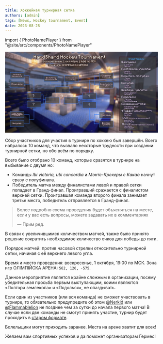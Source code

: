 ```yaml
---
title: Хоккейная турнирная сетка
authors: [admin]
tags: [News, Hockey tournament, Event]
date: 2023-08-28
---
```


import { PhotoNamePlayer } from "@site/src/components/PhotoNamePlayer"

![Сетка первого хоккейного турнира Hardshard](./img/hardshard-hockey-tournament-table.jpg)

Сбор участников для участия в турнире по хоккею был завершён. Всего набралось 10 команд, что вызвало некоторые трудности при создании турнирной сетки, но обо всём по порядку.

<!--truncate-->

Всего было отобрано 10 команд, которые сразятся в турнире на выбывание с двумя но:
- Команды _Ibi victoria, ubi concordia_ и _Монте-Крекеры с Какао_ начнут сразу с полуфинала.
- Победитель матча между финалистами левой и правой сетки попадает в Гранд-финал. Проигравший сражается с финалистом верхней сетки. Проигравшая команда второго финала занимает третье место, победитель отправляется в Гранд-финал.

> Более подробно схема проведения будет объясняться на месте, если у вас есть вопросы, можете задавать их в комментариях 
> 
> — Прим ред.

В связи с увеличившимся количеством матчей, также было принято решение сократить необходимое количество очков для победы до пяти.

Порядок матчей: против часовой стрелки относительно турнирной сетки, начиная с её верхнего левого угла.

Время и место проведения: воскресенье, 1 октября, 19:00 по МСК. Зона игр ОЛIМПIЙСКА АРЕНА: `562, 120, -575`.

Данное мероприятие является крайне сложным в организации, посему убедительная просьба первым выступающим, коими являются «Полтора землекопа» и «Подольск», не опаздывать.

Если один из участников (или вся команда) не сможет участвовать в турнире, то обязательно предупредите об этом [@Nerkid](https://t.me/Nerkid) или [@Flammablelion](https://t.me/Flammablelion) не позднее чем за сутки до начала первого матча! В случае если две команды не смогут принять участие, турнир будет проходить в [старом формате](https://t.me/hardshardru/415).

Болельщики могут приходить заранее. Места на арене хватит для всех!

Желаем вам спортивных успехов и да поможет организаторам Гермес!